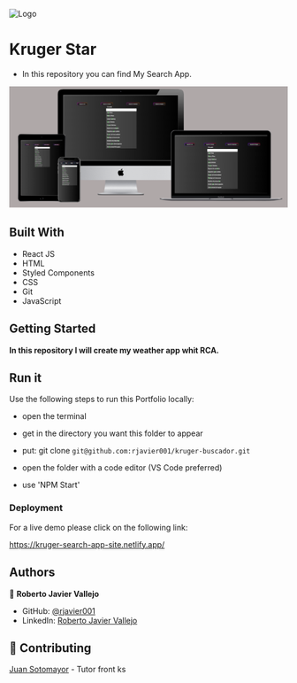 ![Logo](https://krugercorp.com/wp-content/uploads/2022/10/logo-Kruger-Principal.png)

# Kruger Star

- In this repository you can find My Search App.

<img src='src/assets/img/mockup.png'>

## Built With

- React JS
- HTML
- Styled Components
- CSS
- Git
- JavaScript

## Getting Started

**In this repository I will create my weather app whit RCA.**

## Run it

Use the following steps to run this Portfolio locally:

- open the terminal

- get in the directory you want this folder to appear

- put: git clone `git@github.com:rjavier001/kruger-buscador.git`

- open the folder with a code editor (VS Code preferred)

- use 'NPM Start'

### Deployment

For a live demo please click on the following link:

https://kruger-search-app-site.netlify.app/

## Authors

👤 **Roberto Javier Vallejo**

- GitHub: [@rjavier001](https://github.com/rjavier001)
- LinkedIn: [Roberto Javier Vallejo](https://www.linkedin.com/in/javier-vallejo-769b98229/)

## 🤝 Contributing

[Juan Sotomayor](https://github.com/Juanse7793) - Tutor front ks
